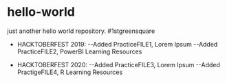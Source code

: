 # hello-world
just another hello world repository. #1stgreensquare

- HACKTOBERFEST 2019: 
--Added PracticeFILE1, Lorem Ipsum
--Added PracticeFILE2, PowerBI Learning Resources

- HACKTOBERFEST 2020: 
--Added PracticeFILE3, Lorem Ipsum
--Added PractigeFILE4, R Learning Resources

